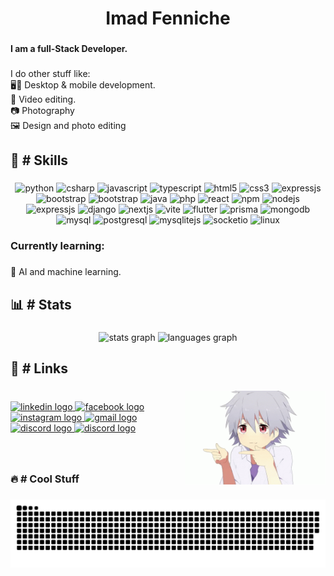 <h1 align="center">Imad Fenniche</h1>

###

<h4 align="left">I am a full-Stack Developer.</h4>

###

<p align="left">I do other stuff like:<br>🖥️📱 Desktop & mobile development.<br>🎥 Video editing.<br>📷 Photography<br>🖼️ Design and photo editing</p> 

###

<!---<h2>⌛ # Currently In Progress...</h2>

###


###--->

<h2 align="left">🌟 # Skills</h2>

###

<div align="center">
  <img src="https://img.shields.io/badge/python-yellowgreen?logo=python&logoColor=white&style=for-the-badge" width="fit-content" height="45px" alt="python"  />
  <img src="https://img.shields.io/badge/csharp-%239B4993?logo=csharp&logoColor=white&style=for-the-badge" width="fit-content" height="45px" alt="csharp"  />
  <img src="https://img.shields.io/badge/javascript-yellow?logo=javascript&logoColor=white&style=for-the-badge" width="fit-content" height="45px" alt="javascript"  />
  <img src="https://img.shields.io/badge/typescript-%23007ACC.svg?style=for-the-badge&logo=typescript&logoColor=white" width="fit-content" height="45px" alt="typescript"  />
  <img src="https://img.shields.io/badge/html-red?logo=html5&logoColor=white&style=for-the-badge" width="fit-content" height="45px" alt="html5"  />
  <img src="https://img.shields.io/badge/css-%23264de4?logo=css3&logoColor=white&style=for-the-badge" width="fit-content" height="45px" alt="css3"  />
  <img src="https://img.shields.io/badge/tailwindcss-%2338B2AC.svg?style=for-the-badge&logo=tailwind-css&logoColor=white" width="fit-content" height="45px" alt="expressjs"  />
  <img src="https://img.shields.io/badge/bootstrap-%238511FA.svg?style=for-the-badge&logo=bootstrap&logoColor=white" width="fit-content" height="45px" alt="bootstrap"  />
  <img src="https://img.shields.io/badge/Material%20UI-007FFF?style=for-the-badge&logo=mui&logoColor=white" width="fit-content" height="45px" alt="bootstrap"  />
  <img src="https://img.shields.io/badge/java-%23ED8B00.svg?style=for-the-badge&logo=openjdk&logoColor=white" width="fit-content" height="45px" alt="java"  />
  <img src="https://img.shields.io/badge/php-%23474A8A?logo=php&logoColor=white&style=for-the-badge" width="fit-content" height="45px" alt="php"  />
  <img src="https://img.shields.io/badge/react-%2361DBFB?logo=react&logoColor=white&style=for-the-badge" width="fit-content" height="45px" alt="react"  />
  <img src="https://img.shields.io/badge/npm-CB3837?style=for-the-badge&logo=npm&logoColor=white" width="fit-content" height="45px" alt="npm"  />
  <img src="https://img.shields.io/badge/node-darkgreen?logo=node.js&logoColor=white&style=for-the-badge" width="fit-content" height="45px" alt="nodejs"  />
  <img src="https://img.shields.io/badge/Express.js-grey?logo=express&logoColor=white&style=for-the-badge" width="fit-content" height="45px" alt="expressjs"  />
  <img src="https://img.shields.io/badge/Django-092E20?style=for-the-badge&logo=django&logoColor=green" width="fit-content" height="45px" alt="django"  />
  <img src="https://img.shields.io/badge/Next-black?style=for-the-badge&logo=next.js&logoColor=white" width="fit-content" height="45px" alt="nextjs"  />
  <img src="https://img.shields.io/badge/Vite-B73BFE?style=for-the-badge&logo=vite&logoColor=FFD62E" width="fit-content" height="45px" alt="vite"  />
  <img src="https://img.shields.io/badge/flutter-08589c?style=for-the-badge&logo=flutter&logoColor=1fbcfd" width="fit-content" height="45px" alt="flutter"  />
  <img src="https://img.shields.io/badge/Prisma-3982CE?style=for-the-badge&logo=Prisma&logoColor=white" width="fit-content" height="45px" alt="prisma"  />
  <img src="https://img.shields.io/badge/MongoDB-%234ea94b.svg?style=for-the-badge&logo=mongodb&logoColor=white" width="fit-content" height="45px" alt="mongodb"  />
  <img src="https://img.shields.io/badge/mysql-%2300f.svg?style=for-the-badge&logo=mysql&logoColor=white" width="fit-content" height="45px" alt="mysql"  />
  <img src="https://img.shields.io/badge/postgres-%23316192.svg?style=for-the-badge&logo=postgresql&logoColor=white" width="fit-content" height="45px" alt="postgresql"  />
  <img src="https://img.shields.io/badge/sqlite-%2307405e.svg?style=for-the-badge&logo=sqlite&logoColor=white" width="fit-content" height="45px" alt="mysqlitejs"  />
  <img src="https://img.shields.io/badge/Socket.io-black?style=for-the-badge&logo=socket.io&badgeColor=010101" width="fit-content" height="45px" alt="socketio"  />
  <img src="https://img.shields.io/badge/linux-white?logo=linux&logoColor=black&style=for-the-badge" width="fit-content" height="45px" alt="linux"  />
</div>

###

<h3 align="left">Currently learning:</h3>

###

  💠 AI and machine learning.<br>

###

<h2 align="left">📊 # Stats</h2>

###

<div align="center">
  <img src="https://github-readme-stats-five-umber-90.vercel.app/api?username=imadfen&show_icons=true&theme=dracula" height="160px" alt="stats graph" />
  <img src="https://github-readme-stats-five-umber-90.vercel.app/api/top-langs/?username=imadfen&layout=donut&theme=dracula"  height="160px%" alt="languages graph"  />
</div>

###

<h2 align="left">🔗 # Links</h2>

###

<img align="right" height="150" src="./gif.gif"  />

###

<div align="left">
  <br/>
  <a href="https://www.linkedin.com/in/imad-fenniche-219b93256/" target="_blank">
    <img src="https://img.shields.io/static/v1?message=LinkedIn&logo=linkedin&label=&color=0077B5&logoColor=white&labelColor=&style=for-the-badge" height="50" alt="linkedin logo"  />
  </a>
  <a href="https://www.facebook.com/moh.mar.3958/" target="_blank">
    <img src="https://img.shields.io/static/v1?message=Facebook&logo=facebook&label=&color=1877F2&logoColor=white&labelColor=&style=for-the-badge" height="50" alt="facebook logo"  />
  </a>
  <a href="https://www.instagram.com/imad_fen.3/" target="_blank">
    <img src="https://img.shields.io/static/v1?message=Instagram&logo=instagram&label=&color=E4405F&logoColor=white&labelColor=&style=for-the-badge" height="50" alt="instagram logo"  />
  </a>
  <a href="https://mail.google.com/mail/?view=cm&fs=1&to=imadfen20@gmail.com" target="_blank">
    <img src="https://img.shields.io/static/v1?message=Gmail&logo=gmail&label=&color=D14836&logoColor=white&labelColor=&style=for-the-badge" height="50" alt="gmail logo"  />
  </a>
  <a href="http://discordapp.com/users/776405859395436579" target="_blank">
    <img src="https://img.shields.io/static/v1?message=Discord&logo=discord&label=&color=7289DA&logoColor=white&labelColor=&style=for-the-badge" height="50" alt="discord logo"  />
  </a>
  <a href="https://twitter.com/FenImad" target="_blank">
    <img src="https://img.shields.io/static/v1?message=X-Twitter&logo=X&label=&color=black&logoColor=white&labelColor=&style=for-the-badge" height="50" alt="discord logo"  />
  </a>
</div>

###

<br/>
<h3 align="left">🔥 # Cool Stuff</h3>

###

<div style="text-align: center;">
  <img src="https://raw.githubusercontent.com/imadfen/imadfen/output/github-contribution-grid-snake-dark.svg" alt="Activity Snake"/>
</div>

###
